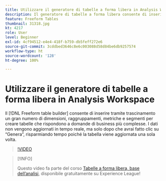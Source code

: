 ```yaml
---
title: Utilizzare il generatore di tabelle a forma libera in Analysis Workspace
description: Il generatore di tabelle a forma libera consente di inserire tramite trascinamento un gran numero di dimensioni, raggruppamenti, metriche e segmenti per creare tabelle che rispondono a esigenze aziendali più complesse. I dati non vengono aggiornati in tempo reale, ma solo dopo che avrai fatto clic su “Genera”, risparmiando tempo poiché la tabella viene aggiornata una sola volta.
feature: Freeform Tables
thumbnail: 31318.jpg
kt: 4217
role: User
level: Beginner
exl-id: 4cf94512-e4e4-418f-b759-db5feff272e6
source-git-commit: 3cddbed3646c8e6c003088d58d84be6db9257574
workflow-type: ht
source-wordcount: '128'
ht-degree: 100%

---
```


# Utilizzare il generatore di tabelle a forma libera in Analysis Workspace

Il [!DNL Freeform table builder] consente di inserire tramite trascinamento un gran numero di dimensioni, raggruppamenti, metriche e segmenti per creare tabelle che rispondono a domande di business più complesse. I dati non vengono aggiornati in tempo reale, ma solo dopo che avrai fatto clic su “Genera”, risparmiando tempo poiché la tabella viene aggiornata una sola volta.

>[!VIDEO](https://video.tv.adobe.com/v/31318/?quality=12)

>[!INFO]
>
> Questo video fa parte del corso [Tabelle a forma libera, base dell’analisi](https://experienceleague.adobe.com/?recommended=Analytics-U-1-2020.3&amp;lang=it), disponibile gratuitamente su Experience League!
